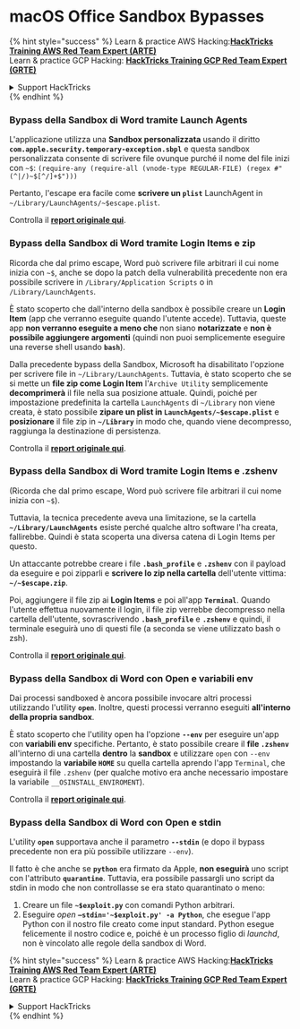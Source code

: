 # macOS Office Sandbox Bypasses

{% hint style="success" %}
Learn & practice AWS Hacking:<img src="/.gitbook/assets/arte.png" alt="" data-size="line">[**HackTricks Training AWS Red Team Expert (ARTE)**](https://training.hacktricks.xyz/courses/arte)<img src="/.gitbook/assets/arte.png" alt="" data-size="line">\
Learn & practice GCP Hacking: <img src="/.gitbook/assets/grte.png" alt="" data-size="line">[**HackTricks Training GCP Red Team Expert (GRTE)**<img src="/.gitbook/assets/grte.png" alt="" data-size="line">](https://training.hacktricks.xyz/courses/grte)

<details>

<summary>Support HackTricks</summary>

* Check the [**subscription plans**](https://github.com/sponsors/carlospolop)!
* **Join the** 💬 [**Discord group**](https://discord.gg/hRep4RUj7f) or the [**telegram group**](https://t.me/peass) or **follow** us on **Twitter** 🐦 [**@hacktricks\_live**](https://twitter.com/hacktricks\_live)**.**
* **Share hacking tricks by submitting PRs to the** [**HackTricks**](https://github.com/carlospolop/hacktricks) and [**HackTricks Cloud**](https://github.com/carlospolop/hacktricks-cloud) github repos.

</details>
{% endhint %}

### Bypass della Sandbox di Word tramite Launch Agents

L'applicazione utilizza una **Sandbox personalizzata** usando il diritto **`com.apple.security.temporary-exception.sbpl`** e questa sandbox personalizzata consente di scrivere file ovunque purché il nome del file inizi con `~$`: `(require-any (require-all (vnode-type REGULAR-FILE) (regex #"(^|/)~$[^/]+$")))`

Pertanto, l'escape era facile come **scrivere un `plist`** LaunchAgent in `~/Library/LaunchAgents/~$escape.plist`.

Controlla il [**report originale qui**](https://www.mdsec.co.uk/2018/08/escaping-the-sandbox-microsoft-office-on-macos/).

### Bypass della Sandbox di Word tramite Login Items e zip

Ricorda che dal primo escape, Word può scrivere file arbitrari il cui nome inizia con `~$`, anche se dopo la patch della vulnerabilità precedente non era possibile scrivere in `/Library/Application Scripts` o in `/Library/LaunchAgents`.

È stato scoperto che dall'interno della sandbox è possibile creare un **Login Item** (app che verranno eseguite quando l'utente accede). Tuttavia, queste app **non verranno eseguite a meno che** non siano **notarizzate** e **non è possibile aggiungere argomenti** (quindi non puoi semplicemente eseguire una reverse shell usando **`bash`**).

Dalla precedente bypass della Sandbox, Microsoft ha disabilitato l'opzione per scrivere file in `~/Library/LaunchAgents`. Tuttavia, è stato scoperto che se si mette un **file zip come Login Item** l'`Archive Utility` semplicemente **decomprimerà** il file nella sua posizione attuale. Quindi, poiché per impostazione predefinita la cartella `LaunchAgents` di `~/Library` non viene creata, è stato possibile **zipare un plist in `LaunchAgents/~$escape.plist`** e **posizionare** il file zip in **`~/Library`** in modo che, quando viene decompresso, raggiunga la destinazione di persistenza.

Controlla il [**report originale qui**](https://objective-see.org/blog/blog\_0x4B.html).

### Bypass della Sandbox di Word tramite Login Items e .zshenv

(Ricorda che dal primo escape, Word può scrivere file arbitrari il cui nome inizia con `~$`).

Tuttavia, la tecnica precedente aveva una limitazione, se la cartella **`~/Library/LaunchAgents`** esiste perché qualche altro software l'ha creata, fallirebbe. Quindi è stata scoperta una diversa catena di Login Items per questo.

Un attaccante potrebbe creare i file **`.bash_profile`** e **`.zshenv`** con il payload da eseguire e poi zipparli e **scrivere lo zip nella cartella** dell'utente vittima: **`~/~$escape.zip`**.

Poi, aggiungere il file zip ai **Login Items** e poi all'app **`Terminal`**. Quando l'utente effettua nuovamente il login, il file zip verrebbe decompresso nella cartella dell'utente, sovrascrivendo **`.bash_profile`** e **`.zshenv`** e quindi, il terminale eseguirà uno di questi file (a seconda se viene utilizzato bash o zsh).

Controlla il [**report originale qui**](https://desi-jarvis.medium.com/office365-macos-sandbox-escape-fcce4fa4123c).

### Bypass della Sandbox di Word con Open e variabili env

Dai processi sandboxed è ancora possibile invocare altri processi utilizzando l'utility **`open`**. Inoltre, questi processi verranno eseguiti **all'interno della propria sandbox**.

È stato scoperto che l'utility open ha l'opzione **`--env`** per eseguire un'app con **variabili env** specifiche. Pertanto, è stato possibile creare il **file `.zshenv`** all'interno di una cartella **dentro** la **sandbox** e utilizzare `open` con `--env` impostando la **variabile `HOME`** su quella cartella aprendo l'app `Terminal`, che eseguirà il file `.zshenv` (per qualche motivo era anche necessario impostare la variabile `__OSINSTALL_ENVIROMENT`).

Controlla il [**report originale qui**](https://perception-point.io/blog/technical-analysis-of-cve-2021-30864/).

### Bypass della Sandbox di Word con Open e stdin

L'utility **`open`** supportava anche il parametro **`--stdin`** (e dopo il bypass precedente non era più possibile utilizzare `--env`).

Il fatto è che anche se **`python`** era firmato da Apple, **non eseguirà** uno script con l'attributo **`quarantine`**. Tuttavia, era possibile passargli uno script da stdin in modo che non controllasse se era stato quarantinato o meno:&#x20;

1. Creare un file **`~$exploit.py`** con comandi Python arbitrari.
2. Eseguire _open_ **`–stdin='~$exploit.py' -a Python`**, che esegue l'app Python con il nostro file creato come input standard. Python esegue felicemente il nostro codice e, poiché è un processo figlio di _launchd_, non è vincolato alle regole della sandbox di Word.

{% hint style="success" %}
Learn & practice AWS Hacking:<img src="/.gitbook/assets/arte.png" alt="" data-size="line">[**HackTricks Training AWS Red Team Expert (ARTE)**](https://training.hacktricks.xyz/courses/arte)<img src="/.gitbook/assets/arte.png" alt="" data-size="line">\
Learn & practice GCP Hacking: <img src="/.gitbook/assets/grte.png" alt="" data-size="line">[**HackTricks Training GCP Red Team Expert (GRTE)**<img src="/.gitbook/assets/grte.png" alt="" data-size="line">](https://training.hacktricks.xyz/courses/grte)

<details>

<summary>Support HackTricks</summary>

* Check the [**subscription plans**](https://github.com/sponsors/carlospolop)!
* **Join the** 💬 [**Discord group**](https://discord.gg/hRep4RUj7f) or the [**telegram group**](https://t.me/peass) or **follow** us on **Twitter** 🐦 [**@hacktricks\_live**](https://twitter.com/hacktricks\_live)**.**
* **Share hacking tricks by submitting PRs to the** [**HackTricks**](https://github.com/carlospolop/hacktricks) and [**HackTricks Cloud**](https://github.com/carlospolop/hacktricks-cloud) github repos.

</details>
{% endhint %}
